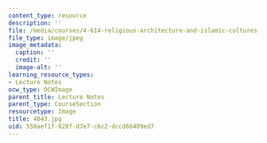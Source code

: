 ```yaml
---
content_type: resource
description: ''
file: /media/courses/4-614-religious-architecture-and-islamic-cultures-fall-2002/558aef1f828fd7e7c6c2dccd66409ed7_4043.jpg
file_type: image/jpeg
image_metadata:
  caption: ''
  credit: ''
  image-alt: ''
learning_resource_types:
- Lecture Notes
ocw_type: OCWImage
parent_title: Lecture Notes
parent_type: CourseSection
resourcetype: Image
title: 4043.jpg
uid: 558aef1f-828f-d7e7-c6c2-dccd66409ed7
---
```

